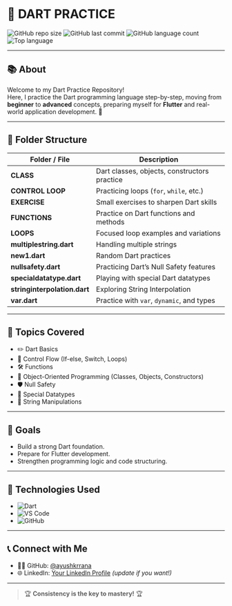 # 🚀 DART PRACTICE

![GitHub repo size](https://img.shields.io/github/repo-size/ayushkrrana/DART_PRACTICE?color=brightgreen)
![GitHub last commit](https://img.shields.io/github/last-commit/ayushkrrana/DART_PRACTICE)
![GitHub language count](https://img.shields.io/github/languages/count/ayushkrrana/DART_PRACTICE)
![Top language](https://img.shields.io/github/languages/top/ayushkrrana/DART_PRACTICE?color=blue)

---

## 📚 About

Welcome to my Dart Practice Repository!  
Here, I practice the Dart programming language step-by-step, moving from **beginner** to **advanced** concepts, preparing myself for **Flutter** and real-world application development. 🚀

---

## 📁 Folder Structure

| Folder / File                | Description                                    |
|-------------------------------|------------------------------------------------|
| **CLASS**                     | Dart classes, objects, constructors practice  |
| **CONTROL LOOP**              | Practicing loops (`for`, `while`, etc.)        |
| **EXERCISE**                  | Small exercises to sharpen Dart skills        |
| **FUNCTIONS**                 | Practice on Dart functions and methods        |
| **LOOPS**                     | Focused loop examples and variations          |
| **multiplestring.dart**       | Handling multiple strings                     |
| **new1.dart**                 | Random Dart practices                         |
| **nullsafety.dart**           | Practicing Dart’s Null Safety features        |
| **specialdatatype.dart**      | Playing with special Dart datatypes           |
| **stringinterpolation.dart**  | Exploring String Interpolation                |
| **var.dart**                  | Practice with `var`, `dynamic`, and types     |

---

## 📌 Topics Covered

- ✏️ Dart Basics
- 🔁 Control Flow (If-else, Switch, Loops)
- 🛠️ Functions
- 🧱 Object-Oriented Programming (Classes, Objects, Constructors)
- 🛡️ Null Safety
- 🧩 Special Datatypes
- 📝 String Manipulations

---

## 🎯 Goals

- Build a strong Dart foundation.
- Prepare for Flutter development.
- Strengthen programming logic and code structuring.

---

## 🧩 Technologies Used

- ![Dart](https://img.shields.io/badge/Dart-0175C2?style=for-the-badge&logo=dart&logoColor=white)
- ![VS Code](https://img.shields.io/badge/VS%20Code-007ACC?style=for-the-badge&logo=visual-studio-code&logoColor=white)
- ![GitHub](https://img.shields.io/badge/GitHub-181717?style=for-the-badge&logo=github&logoColor=white)

---

## 📞 Connect with Me

- 👨‍💻 GitHub: [@ayushkrrana](https://github.com/ayushkrrana)
- 🌐 LinkedIn: [Your LinkedIn Profile](#) *(update if you want!)*

---

> 🏆 **Consistency is the key to mastery!** 🏆

